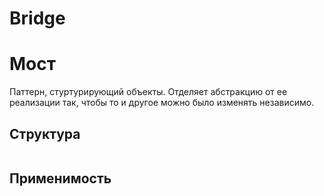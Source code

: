 Bridge
======

Мост
====
Паттерн, стуртурирующий объекты. Отделяет абстракцию от ее реализации так, чтобы то и другое можно было изменять независимо.

Структура
---------
<img scr="image.png" />

Применимость
------------
